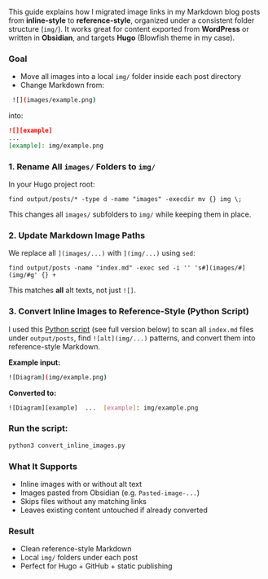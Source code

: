 
This guide explains how I migrated image links in my Markdown blog posts from **inline-style** to **reference-style**, organized under a consistent folder structure (`img/`). It works great for content exported from **WordPress** or written in **Obsidian**, and targets **Hugo** (Blowfish theme in my case).

### Goal

- Move all images into a local `img/` folder inside each post directory
- Change Markdown from:

```bash
 ![](images/example.png)
```

into:

```markdown
![][example]  
...  
[example]: img/example.png
```

### 1. Rename All `images/` Folders to `img/`

In your Hugo project root:

`find output/posts/* -type d -name "images" -execdir mv {} img \;`

This changes all `images/` subfolders to `img/` while keeping them in place.

### 2. Update Markdown Image Paths

We replace all `](images/...)` with `](img/...)` using `sed`:

`find output/posts -name "index.md" -exec sed -i '' 's#](images/#](img/#g' {} +`

This matches **all** alt texts, not just `![]`.

### 3. Convert Inline Images to Reference-Style (Python Script)

I used this [Python script](#) (see full version below) to scan all `index.md` files under `output/posts`, find `![alt](img/...)` patterns, and convert them into reference-style Markdown.

**Example input:**

```bash
![Diagram](img/example.png)
```


**Converted to:**

```bash
![Diagram][example]  ...  [example]: img/example.png
```

### Run the script:

```bash
python3 convert_inline_images.py
```

### What It Supports

- Inline images with or without alt text
- Images pasted from Obsidian (e.g. `Pasted-image-...`)
- Skips files without any matching links
- Leaves existing content untouched if already converted

### Result

- Clean reference-style Markdown
- Local `img/` folders under each post
- Perfect for Hugo + GitHub + static publishing